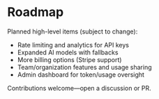 # Roadmap

Planned high-level items (subject to change):

- Rate limiting and analytics for API keys
- Expanded AI models with fallbacks
- More billing options (Stripe support)
- Team/organization features and usage sharing
- Admin dashboard for token/usage oversight

Contributions welcome—open a discussion or PR.
